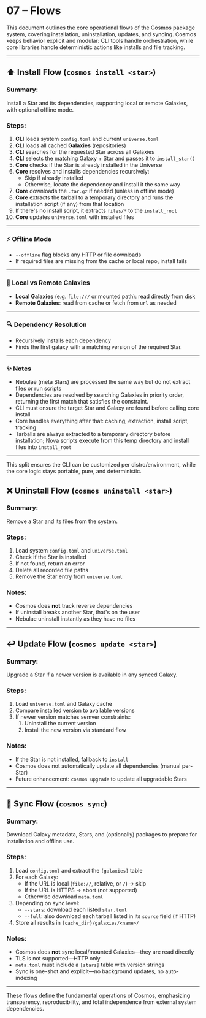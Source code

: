 # 07 – Flows

This document outlines the core operational flows of the Cosmos package system, covering installation, uninstallation, updates, and syncing. Cosmos keeps behavior explicit and modular: CLI tools handle orchestration, while core libraries handle deterministic actions like installs and file tracking.

---

## ⬆️ Install Flow (`cosmos install <star>`)

### Summary:
Install a Star and its dependencies, supporting local or remote Galaxies, with optional offline mode.

### Steps:
1. **CLI** loads system `config.toml` and current `universe.toml`
2. **CLI** loads all cached **Galaxies** (repositories)
3. **CLI** searches for the requested Star across all Galaxies
4. **CLI** selects the matching Galaxy + Star and passes it to `install_star()`
5. **Core** checks if the Star is already installed in the Universe
6. **Core** resolves and installs dependencies recursively:
   - Skip if already installed
   - Otherwise, locate the dependency and install it the same way
7. **Core** downloads the `.tar.gz` if needed (unless in offline mode)
8. **Core** extracts the tarball to a temporary directory and runs the installation script (if any) from that location
9. If there's no install script, it extracts `files/*` to the `install_root`
10. **Core** updates `universe.toml` with installed files

---

### ⚡ Offline Mode
- `--offline` flag blocks any HTTP or file downloads
- If required files are missing from the cache or local repo, install fails

---

### 🚜 Local vs Remote Galaxies
- **Local Galaxies** (e.g. `file:///` or mounted path): read directly from disk
- **Remote Galaxies**: read from cache or fetch from `url` as needed

---

### 🔍 Dependency Resolution
- Recursively installs each dependency
- Finds the first galaxy with a matching version of the required Star.

---

### ✨ Notes
- Nebulae (meta Stars) are processed the same way but do not extract files or run scripts
- Dependencies are resolved by searching Galaxies in priority order, returning the first match that satisfies the constraint.
- CLI must ensure the target Star and Galaxy are found before calling core install
- Core handles everything after that: caching, extraction, install script, tracking
- Tarballs are always extracted to a temporary directory before installation; Nova scripts execute from this temp directory and install files into `install_root`

---

This split ensures the CLI can be customized per distro/environment, while the core logic stays portable, pure, and deterministic.

## ❌ Uninstall Flow (`cosmos uninstall <star>`)

### Summary:
Remove a Star and its files from the system.

### Steps:
1. Load system `config.toml` and `universe.toml`
2. Check if the Star is installed
3. If not found, return an error
4. Delete all recorded file paths
5. Remove the Star entry from `universe.toml`

### Notes:
- Cosmos does **not** track reverse dependencies
- If uninstall breaks another Star, that's on the user
- Nebulae uninstall instantly as they have no files

---

## ↩️ Update Flow (`cosmos update <star>`)

### Summary:
Upgrade a Star if a newer version is available in any synced Galaxy.

### Steps:
1. Load `universe.toml` and Galaxy cache
2. Compare installed version to available versions
3. If newer version matches semver constraints:
    1. Uninstall the current version
    2. Install the new version via standard flow

### Notes:
- If the Star is not installed, fallback to `install`
- Cosmos does not automatically update all dependencies (manual per-Star)
- Future enhancement: `cosmos upgrade` to update all upgradable Stars

---

## 🧰 Sync Flow (`cosmos sync`)

### Summary:
Download Galaxy metadata, Stars, and (optionally) packages to prepare for installation and offline use.

### Steps:
1. Load `config.toml` and extract the `[galaxies]` table
2. For each Galaxy:
   - If the URL is local (`file://`, relative, or `/`) → skip
   - If the URL is HTTPS → abort (not supported)
   - Otherwise download `meta.toml`
3. Depending on sync level:
   - `--stars`: download each listed `star.toml`
   - `--full`: also download each tarball listed in its `source` field (if HTTP)
4. Store all results in `{cache_dir}/galaxies/<name>/`

### Notes:
- Cosmos does **not** sync local/mounted Galaxies—they are read directly
- TLS is not supported—HTTP only
- `meta.toml` must include a `[stars]` table with version strings
- Sync is one-shot and explicit—no background updates, no auto-indexing

---


These flows define the fundamental operations of Cosmos, emphasizing transparency, reproducibility, and total independence from external system dependencies.

